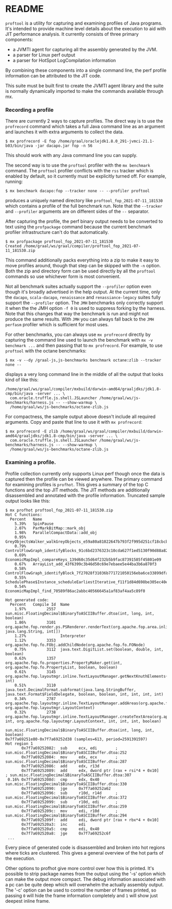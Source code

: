 # README #

`proftool` is a utility for capturing and examining profiles of Java
programs.  It's intended to provide machine level details about the execution to
aid with JIT performance analysis.  It currently consists of three primary components:

* a JVMTI agent for capturing all the assembly generated by the JVM.
* a parser for Linux perf output
* a parser for HotSpot LogCompilation information

By combining these components into a single command line, the perf
profile information can be attributed to the JIT code.

This suite must be built first to create the JVMTI agent library and the suite is normally dynamically
imported to make the commands available through mx.

### Recording a profile

There are currently 2 ways to capture profiles.  The direct way is to use the `profrecord` command
which takes a full Java command line as an argument and launches it with extra arguments
to collect the data.

```
$ mx profrecord -E fop /home/graal/oraclejdk1.8.0_291-jvmci-21.1-b03/bin/java -jar dacapo.jar fop -n 56
```

This should work with any Java command line you can supply.

The second way is to use the `proftool` profiler with the `mx benchmark` command.  The `proftool` profiler
conflicts with the `rss` tracker which is enabled by default, so it currently must be explicitly turned off.  For example, running:

```
$ mx benchmark dacapo:fop --tracker none -- --profiler proftool
```

produces a uniquely named directory like `proftool_fop_2021-07-11_181530` which contains a profile of the full
benchmark run.  Note that the `--tracker` and `--profiler` arguments are on different sides of the `--` separator.

After capturing the profile, the perf binary output needs to be converted to text
using the `profpackage` command because the current benchmark profiler infrastructure can't do that automatically.

```
$ mx profpackage proftool_fop_2021-07-11_181530
Created /home/graal/ws/graal/compiler/proftool_fop_2021-07-11_181530.zip
```

This command additionally packs everything into a zip to make it easy to move profiles around,
though that step can be skipped with the `-n` option.  Both the zip and directory form can be used directly
by all the `proftool` commands so use whichever form is most convenient.

Not all benchmark suites actually support the `--profiler` option even though it's broadly advertised in the
help output.  At the current time, only the `dacapo`, `scala-dacapo`, `renaissance` and `renassiance-legacy`
suites fully support the `--profiler` option.  The `JMH` benchmarks only correctly support it when the
the JMH option `-f 0` is used to suppress forking by the harness.  Note that this changes that way the benchmark
is run and might not produce the same results.  With `JMH` you can always fall back to the `JMH` `perfasm`
profiler which is sufficient for most uses.

For other benchmarks, you can always use `mx profrecord` directly by capturing the command
line used to launch the benchmark with `mx -v benchmark ...` and then passing that to `mx profrecord`.  For example,
to use `proftool` with the octane benchmarks:

```
$ mx -v --dy /graal-js,js-benchmarks benchmark octane:zlib --tracker none --
```
displays a very long command line in the middle of all the output that looks kind of like this:

```
/home/graal/ws/graal/compiler/mxbuild/darwin-amd64/graaljdks/jdk1.8-cmp/bin/java -server ... \
  com.oracle.truffle.js.shell.JSLauncher /home/graal/ws/js-benchmarks/harness.js -- --show-warmup \
  /home/graal/ws/js-benchmarks/octane-zlib.js    
```

For compactness, the sample output above doesn't include all required arguments.
Copy and paste that line to use it with `mx profrecord`:

```
$ mx profrecord -E zlib /home/graal/ws/graal/compiler/mxbuild/darwin-amd64/graaljdks/jdk1.8-cmp/bin/java -server ... \
  com.oracle.truffle.js.shell.JSLauncher /home/graal/ws/js-benchmarks/harness.js -- --show-warmup \
  /home/graal/ws/js-benchmarks/octane-zlib.js    
```

### Examining a profile.

Profile collection currently only supports Linux perf though once the data is captured then the profile can
be viewed anywhere.  The primary command for examining profiles is `profhot`.  This gives a summary
of the top C functions and the top JIT methods.  The JIT methods are additionally disassembled and
annotated with the profile information.  Truncated sample output looks like this:

```
$ mx profhot proftool_fop_2021-07-11_181530.zip
Hot C functions:
  Percent   Name
    5.39%   SpinPause
    2.07%   ParMarkBitMap::mark_obj
    1.98%   ParallelCompactData::add_obj
    0.95%   GreyObjectsWalker_walkGreyObjects_e59a80a81022647b793f2f995d251cf18cbcbab4
    0.79%   ControlFlowGraph_identifyBlocks_91c6bd2376323c10cda627f1ed5130f90d88a82f
    0.69%   EconomicMapImpl_compareKeys_139d60c35d64f232b5b9fac87391585f45801e09
    0.67%   ArrayList_add_43f6399c3b46d50c69e7ebaee5e44ba3b6a870f3
    0.58%   ControlFlowGraph_identifyBlock_7f27028f31036b771721050156eba6ce33899dfa
    0.55%   SchedulePhase$Instance_scheduleEarliestIterative_f11f1d84d698be305ec40ea50fa995f7185d393f
    0.54%   EconomicMapImpl_find_70589f86ac2abbc40566645a1af83af4aa5c89f0

Hot generated code:
  Percent   Compile Id  Name
    1.97%         2557  sun.misc.FloatingDecimal$BinaryToASCIIBuffer.dtoa(int, long, int, boolean)
    1.86%         3101  org.apache.fop.render.ps.PSRenderer.renderText(org.apache.fop.area.inline.AbstractTextArea, java.lang.String, int[])
    1.27%               Interpreter
    1.12%         3353  org.apache.fop.fo.FObj.addChildNode(org.apache.fop.fo.FONode)
    0.75%         3112  java.text.DigitList.set(boolean, double, int, boolean)
    0.63%         1357  org.apache.fop.fo.properties.PropertyMaker.get(int, org.apache.fop.fo.PropertyList, boolean, boolean)
    0.61%         3145  org.apache.fop.layoutmgr.inline.TextLayoutManager.getNextKnuthElements(org.apache.fop.layoutmgr.LayoutContext, int)
    0.51%         3110  java.text.DecimalFormat.subformat(java.lang.StringBuffer, java.text.Format$FieldDelegate, boolean, boolean, int, int, int, int)
    0.34%         2787  org.apache.fop.layoutmgr.inline.TextLayoutManager.addAreas(org.apache.fop.layoutmgr.PositionIterator, org.apache.fop.layoutmgr.LayoutContext)
    0.32%         2738  org.apache.fop.layoutmgr.inline.TextLayoutManager.createTextArea(org.apache.fop.traits.MinOptMax, int, org.apache.fop.layoutmgr.LayoutContext, int, int, int, boolean)

sun.misc.FloatingDecimal$BinaryToASCIIBuffer.dtoa(int, long, int, boolean)
0x7f7a69251e80-0x7f7a69252d38 (samples=613, period=2591391597)
Hot region 1
       0x7f7a69252082:  sub     ecx, edi        ; sun.misc.FloatingDecimal$BinaryToASCIIBuffer.dtoa:252
       0x7f7a69252084:  mov     edx, ecx        ; sun.misc.FloatingDecimal$BinaryToASCIIBuffer.dtoa:287
       0x7f7a69252086:  add     edx, r13d
       0x7f7a69252089:  add     edx, dword ptr [rax + rsi*4 + 0x10]     ; sun.misc.FloatingDecimal$BinaryToASCIIBuffer.dtoa:307
 0.16% 0x7f7a6925208d:  cmp     edx, 0x40       ; sun.misc.FloatingDecimal$BinaryToASCIIBuffer.dtoa:330
       0x7f7a69252090:  jge     0x7f7a69252a62
       0x7f7a69252096:  sub     r10d, r14d      ; sun.misc.FloatingDecimal$BinaryToASCIIBuffer.dtoa:372
       0x7f7a69252099:  sub     r10d, edi       ; sun.misc.FloatingDecimal$BinaryToASCIIBuffer.dtoa:259
       0x7f7a6925209c:  mov     edi, r10d       ; sun.misc.FloatingDecimal$BinaryToASCIIBuffer.dtoa:294
       0x7f7a6925209f:  add     edi, dword ptr [rax + rbx*4 + 0x10]
       0x7f7a692520a3:  inc     edi
       0x7f7a692520a5:  cmp     edi, 0x40
       0x7f7a692520a8:  jge     0x7f7a69252c6f
 ...
```

Every piece of generated code is disassembled and broken into hot regions where ticks are clustered.  This gives a general
overview of the hot parts of the execution.

Other options to profhot give more control over how this is printed.  It's possible to strip package names from the output
using the '-s' option which can make the output more compact.  The debug information associated with a pc can be
quite deep which will overwhelm the actually assembly output.  The '-c' option can be used to control the number of frames printed,
so passing `0` will hide the frame information completely and `1` will show just deepest inline frame.
